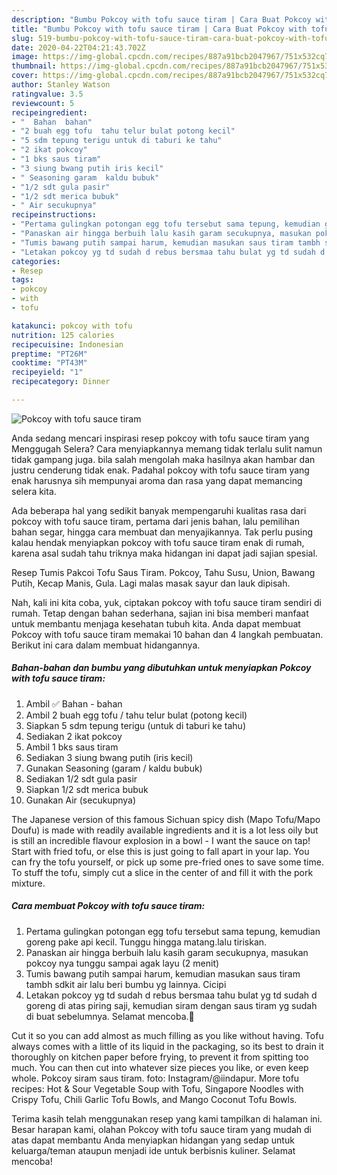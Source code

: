 ```yaml
---
description: "Bumbu Pokcoy with tofu sauce tiram | Cara Buat Pokcoy with tofu sauce tiram Yang Enak Banget"
title: "Bumbu Pokcoy with tofu sauce tiram | Cara Buat Pokcoy with tofu sauce tiram Yang Enak Banget"
slug: 519-bumbu-pokcoy-with-tofu-sauce-tiram-cara-buat-pokcoy-with-tofu-sauce-tiram-yang-enak-banget
date: 2020-04-22T04:21:43.702Z
image: https://img-global.cpcdn.com/recipes/887a91bcb2047967/751x532cq70/pokcoy-with-tofu-sauce-tiram-foto-resep-utama.jpg
thumbnail: https://img-global.cpcdn.com/recipes/887a91bcb2047967/751x532cq70/pokcoy-with-tofu-sauce-tiram-foto-resep-utama.jpg
cover: https://img-global.cpcdn.com/recipes/887a91bcb2047967/751x532cq70/pokcoy-with-tofu-sauce-tiram-foto-resep-utama.jpg
author: Stanley Watson
ratingvalue: 3.5
reviewcount: 5
recipeingredient:
- "  Bahan  bahan"
- "2 buah egg tofu  tahu telur bulat potong kecil"
- "5 sdm tepung terigu untuk di taburi ke tahu"
- "2 ikat pokcoy"
- "1 bks saus tiram"
- "3 siung bwang putih iris kecil"
- " Seasoning garam  kaldu bubuk"
- "1/2 sdt gula pasir"
- "1/2 sdt merica bubuk"
- " Air secukupnya"
recipeinstructions:
- "Pertama gulingkan potongan egg tofu tersebut sama tepung, kemudian goreng pake api kecil. Tunggu hingga matang.lalu tiriskan."
- "Panaskan air hingga berbuih lalu kasih garam secukupnya, masukan pokcoy nya tunggu sampai agak layu (2 menit)"
- "Tumis bawang putih sampai harum, kemudian masukan saus tiram tambh sdkit air lalu beri bumbu yg lainnya. Cicipi"
- "Letakan pokcoy yg td sudah d rebus bersmaa tahu bulat yg td sudah d goreng di atas piring saji, kemudian siram dengan saus tiram yg sudah di buat sebelumnya. Selamat mencoba.🙂"
categories:
- Resep
tags:
- pokcoy
- with
- tofu

katakunci: pokcoy with tofu 
nutrition: 125 calories
recipecuisine: Indonesian
preptime: "PT26M"
cooktime: "PT43M"
recipeyield: "1"
recipecategory: Dinner

---
```



![Pokcoy with tofu sauce tiram](https://img-global.cpcdn.com/recipes/887a91bcb2047967/751x532cq70/pokcoy-with-tofu-sauce-tiram-foto-resep-utama.jpg)

Anda sedang mencari inspirasi resep pokcoy with tofu sauce tiram yang Menggugah Selera? Cara menyiapkannya memang tidak terlalu sulit namun tidak gampang juga. bila salah mengolah maka hasilnya akan hambar dan justru cenderung tidak enak. Padahal pokcoy with tofu sauce tiram yang enak harusnya sih mempunyai aroma dan rasa yang dapat memancing selera kita.

Ada beberapa hal yang sedikit banyak mempengaruhi kualitas rasa dari pokcoy with tofu sauce tiram, pertama dari jenis bahan, lalu pemilihan bahan segar, hingga cara membuat dan menyajikannya. Tak perlu pusing kalau hendak menyiapkan pokcoy with tofu sauce tiram enak di rumah, karena asal sudah tahu triknya maka hidangan ini dapat jadi sajian spesial.

Resep Tumis Pakcoi Tofu Saus Tiram. Pokcoy, Tahu Susu, Union, Bawang Putih, Kecap Manis, Gula. Lagi malas masak sayur dan lauk dipisah.


Nah, kali ini kita coba, yuk, ciptakan pokcoy with tofu sauce tiram sendiri di rumah. Tetap dengan bahan sederhana, sajian ini bisa memberi manfaat untuk membantu menjaga kesehatan tubuh kita. Anda dapat membuat Pokcoy with tofu sauce tiram memakai 10 bahan dan 4 langkah pembuatan. Berikut ini cara dalam membuat hidangannya.

<!--inarticleads1-->

##### Bahan-bahan dan bumbu yang dibutuhkan untuk menyiapkan Pokcoy with tofu sauce tiram:

1. Ambil  ✅ Bahan - bahan
1. Ambil 2 buah egg tofu / tahu telur bulat (potong kecil)
1. Siapkan 5 sdm tepung terigu (untuk di taburi ke tahu)
1. Sediakan 2 ikat pokcoy
1. Ambil 1 bks saus tiram
1. Sediakan 3 siung bwang putih (iris kecil)
1. Gunakan  Seasoning (garam / kaldu bubuk)
1. Sediakan 1/2 sdt gula pasir
1. Siapkan 1/2 sdt merica bubuk
1. Gunakan  Air (secukupnya)


The Japanese version of this famous Sichuan spicy dish (Mapo Tofu/Mapo Doufu) is made with readily available ingredients and it is a lot less oily but is still an incredible flavour explosion in a bowl - I want the sauce on tap! Start with fried tofu, or else this is just going to fall apart in your lap. You can fry the tofu yourself, or pick up some pre-fried ones to save some time. To stuff the tofu, simply cut a slice in the center of and fill it with the pork mixture. 

<!--inarticleads2-->

##### Cara membuat Pokcoy with tofu sauce tiram:

1. Pertama gulingkan potongan egg tofu tersebut sama tepung, kemudian goreng pake api kecil. Tunggu hingga matang.lalu tiriskan.
1. Panaskan air hingga berbuih lalu kasih garam secukupnya, masukan pokcoy nya tunggu sampai agak layu (2 menit)
1. Tumis bawang putih sampai harum, kemudian masukan saus tiram tambh sdkit air lalu beri bumbu yg lainnya. Cicipi
1. Letakan pokcoy yg td sudah d rebus bersmaa tahu bulat yg td sudah d goreng di atas piring saji, kemudian siram dengan saus tiram yg sudah di buat sebelumnya. Selamat mencoba.🙂


Cut it so you can add almost as much filling as you like without having. Tofu always comes with a little of its liquid in the packaging, so its best to drain it thoroughly on kitchen paper before frying, to prevent it from spitting too much. You can then cut into whatever size pieces you like, or even keep whole. Pokcoy siram saus tiram. foto: Instagram/@iindapur. More tofu recipes: Hot &amp; Sour Vegetable Soup with Tofu, Singapore Noodles with Crispy Tofu, Chili Garlic Tofu Bowls, and Mango Coconut Tofu Bowls. 

Terima kasih telah menggunakan resep yang kami tampilkan di halaman ini. Besar harapan kami, olahan Pokcoy with tofu sauce tiram yang mudah di atas dapat membantu Anda menyiapkan hidangan yang sedap untuk keluarga/teman ataupun menjadi ide untuk berbisnis kuliner. Selamat mencoba!
